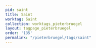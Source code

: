 ```yaml
---
pid: saint
title: Saint
worktag: Saint
collection: worktags_pieterbruegel
layout: tagpage_pieterbruegel
order: '135'
permalink: "/pieterbruegel/tags/saint"
---
```


